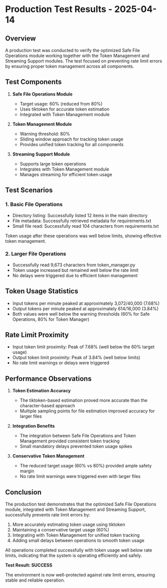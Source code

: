 # Production Test Results - 2025-04-14

## Overview

A production test was conducted to verify the optimized Safe File Operations module working together with the Token Management and Streaming Support modules. The test focused on preventing rate limit errors by ensuring proper token management across all components.

## Test Components

1. **Safe File Operations Module**
   - Target usage: 60% (reduced from 80%)
   - Uses tiktoken for accurate token estimation
   - Integrated with Token Management module

2. **Token Management Module**
   - Warning threshold: 80%
   - Sliding window approach for tracking token usage
   - Provides unified token tracking for all components

3. **Streaming Support Module**
   - Supports large token operations
   - Integrates with Token Management module
   - Manages streaming for efficient token usage

## Test Scenarios

### 1. Basic File Operations

- Directory listing: Successfully listed 12 items in the main directory
- File metadata: Successfully retrieved metadata for requirements.txt
- Small file read: Successfully read 104 characters from requirements.txt

Token usage after these operations was well below limits, showing effective token management.

### 2. Larger File Operations

- Successfully read 9,673 characters from token_manager.py
- Token usage increased but remained well below the rate limit
- No delays were triggered due to efficient token management

## Token Usage Statistics

- Input tokens per minute peaked at approximately 3,072/40,000 (7.68%)
- Output tokens per minute peaked at approximately 614/16,000 (3.84%)
- Both values were well below the warning thresholds (60% for Safe Operations, 80% for Token Manager)

## Rate Limit Proximity

- Input token limit proximity: Peak of 7.68% (well below the 60% target usage)
- Output token limit proximity: Peak of 3.84% (well below limits)
- No rate limit warnings or delays were triggered

## Performance Observations

1. **Token Estimation Accuracy**
   - The tiktoken-based estimation proved more accurate than the character-based approach
   - Multiple sampling points for file estimation improved accuracy for larger files

2. **Integration Benefits**
   - The integration between Safe File Operations and Token Management provided consistent token tracking
   - Small mandatory delays prevented token usage spikes

3. **Conservative Token Management**
   - The reduced target usage (60% vs 80%) provided ample safety margin
   - No rate limit warnings were triggered even with larger files

## Conclusion

The production test demonstrates that the optimized Safe File Operations module, integrated with Token Management and Streaming Support, successfully prevents rate limit errors by:  

1. More accurately estimating token usage using tiktoken
2. Maintaining a conservative target usage (60%)
3. Integrating with Token Management for unified token tracking
4. Adding small delays between operations to smooth token usage

All operations completed successfully with token usage well below rate limits, indicating that the system is operating efficiently and safely.

**Test Result: SUCCESS**

The environment is now well-protected against rate limit errors, ensuring stable and reliable operation.